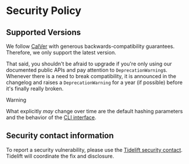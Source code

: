 # Security Policy

## Supported Versions

We follow [CalVer](https://calver.org) with generous backwards-compatibility guarantees.
Therefore, we only support the latest version.

That said, you shouldn't be afraid to upgrade if you're only using our documented public APIs and pay attention to `DeprecationWarning`s.
Whenever there is a need to break compatibility, it is announced in the changelog and raises a `DeprecationWarning` for a year (if possible) before it's finally really broken.

> [!WARNING]
> What explicitly *may* change over time are the default hashing parameters and the behavior of the [CLI interface](https://argon2-cffi.readthedocs.io/en/stable/cli.html).


## Security contact information

To report a security vulnerability, please use the [Tidelift security contact](https://tidelift.com/security).
Tidelift will coordinate the fix and disclosure.
